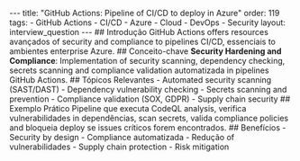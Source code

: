 --- title: "GitHub Actions: Pipeline of CI/CD to deploy in Azure" order: 119 tags: - GitHub Actions - CI/CD - Azure - Cloud - DevOps - Security layout: interview_question --- ## Introdução GitHub Actions offers resources avançados of security and compliance to pipelines CI/CD, essenciais to ambientes enterprise Azure. ## Conceito-chave **Security Hardening and Compliance**: Implementation of security scanning, dependency checking, secrets scanning and compliance validation automatizada in pipelines GitHub Actions. ## Tópicos Relevantes - Automated security scanning (SAST/DAST) - Dependency vulnerability checking - Secrets scanning and prevention - Compliance validation (SOX, GDPR) - Supply chain security ## Exemplo Prático Pipeline que executa CodeQL analysis, verifica vulnerabilidades in dependências, scan secrets, valida compliance policies and bloqueia deploy se issues críticos forem encontrados. ## Benefícios - Security by design - Compliance automatizada - Redução of vulnerabilidades - Supply chain protection - Risk mitigation
